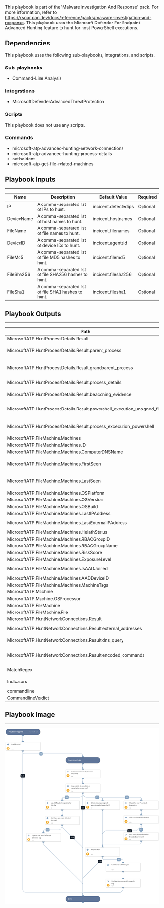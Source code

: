 This playbook is part of the 'Malware Investigation And Response' pack. For more information, refer to https://xsoar.pan.dev/docs/reference/packs/malware-investigation-and-response.
This playbook uses the Microsoft Defender For Endpoint Advanced Hunting feature to hunt for host PowerShell executions.

## Dependencies
This playbook uses the following sub-playbooks, integrations, and scripts.

### Sub-playbooks
* Command-Line Analysis

### Integrations
* MicrosoftDefenderAdvancedThreatProtection

### Scripts
This playbook does not use any scripts.

### Commands
* microsoft-atp-advanced-hunting-network-connections
* microsoft-atp-advanced-hunting-process-details
* setIncident
* microsoft-atp-get-file-related-machines

## Playbook Inputs
---

| **Name** | **Description** | **Default Value** | **Required** |
| --- | --- | --- | --- |
| IP | A comma-separated list of IPs to hunt. | incident.detectedips | Optional |
| DeviceName | A comma-separated list of host names to hunt. | incident.hostnames | Optional |
| FileName | A comma-separated list of file names to hunt. | incident.filenames | Optional |
| DeviceID | A comma-separated list of device IDs to hunt. | incident.agentsid | Optional |
| FileMd5 | A comma-separated list of file MD5 hashes to hunt. | incident.filemd5 | Optional |
| FileSha256 | A comma-separated list of file SHA256 hashes to hunt. | incident.filesha256 | Optional |
| FileSha1 | A comma-separated list of file SHA1 hashes to hunt. | incident.filesha1 | Optional |

## Playbook Outputs
---

| **Path** | **Description** | **Type** |
| --- | --- | --- |
| MicrosoftATP.HuntProcessDetails.Result |  | unknown |
| MicrosoftATP.HuntProcessDetails.Result.parent_process | The query results for parent_process query_purposeThe query results. | unknown |
| MicrosoftATP.HuntProcessDetails.Result.grandparent_process | The query results for grandparent_process query_purpose. | unknown |
| MicrosoftATP.HuntProcessDetails.Result.process_details | The query results for process_details query_purpose. | unknown |
| MicrosoftATP.HuntProcessDetails.Result.beaconing_evidence | The query results for beaconing_evidence query_purpose. | unknown |
| MicrosoftATP.HuntProcessDetails.Result.powershell_execution_unsigned_files | The query results for powershell_execution_unsigned_files query_purpose. | unknown |
| MicrosoftATP.HuntProcessDetails.Result.process_excecution_powershell | The query results for process_excecution_powershell query_purpose. | unknown |
| MicrosoftATP.FileMachine.Machines |  | unknown |
| MicrosoftATP.FileMachine.Machines.ID | The machine ID. | unknown |
| MicrosoftATP.FileMachine.Machines.ComputerDNSName | The machine DNS name. | unknown |
| MicrosoftATP.FileMachine.Machines.FirstSeen | The first date and time the machine was observed by Microsoft Defender ATP. | unknown |
| MicrosoftATP.FileMachine.Machines.LastSeen | The last date and time the machine was observed by Microsoft Defender ATP. | unknown |
| MicrosoftATP.FileMachine.Machines.OSPlatform | The operating system platform. | unknown |
| MicrosoftATP.FileMachine.Machines.OSVersion | The operating system version. | unknown |
| MicrosoftATP.FileMachine.Machines.OSBuild | Operating system build number. | unknown |
| MicrosoftATP.FileMachine.Machines.LastIPAddress | The last IP on the machine. | unknown |
| MicrosoftATP.FileMachine.Machines.LastExternalIPAddress | The last machine IP to access the internet. | unknown |
| MicrosoftATP.FileMachine.Machines.HelathStatus | The machine health status. | unknown |
| MicrosoftATP.FileMachine.Machines.RBACGroupID | The machine RBAC group ID. | unknown |
| MicrosoftATP.FileMachine.Machines.RBACGroupName | The machine RBAC group name. | unknown |
| MicrosoftATP.FileMachine.Machines.RiskScore | The machine risk score. | unknown |
| MicrosoftATP.FileMachine.Machines.ExposureLevel | The machine exposure score. | unknown |
| MicrosoftATP.FileMachine.Machines.IsAADJoined | True if machine is AAD joined, False otherwise. | unknown |
| MicrosoftATP.FileMachine.Machines.AADDeviceID | The AAD Device ID. | unknown |
| MicrosoftATP.FileMachine.Machines.MachineTags | Set of machine tags. | unknown |
| MicrosoftATP.Machine |  | unknown |
| MicrosoftATP.Machine.OSProcessor | The operating system processor. | unknown |
| MicrosoftATP.FileMachine |  | unknown |
| MicrosoftATP.FileMachine.File | The machine related file hash. | unknown |
| MicrosoftATP.HuntNetworkConnections.Result |  | unknown |
| MicrosoftATP.HuntNetworkConnections.Result.external_addresses | The query results for external_addresses query_purpose. | unknown |
| MicrosoftATP.HuntNetworkConnections.Result.dns_query | The query results for dns_query query_purpose. | unknown |
| MicrosoftATP.HuntNetworkConnections.Result.encoded_commands | The query results for encoded_commands query_purpose. | unknown |
| MatchRegex | The regex found in the command line | unknown |
| Indicators | Indicators extracted from the command line | unknown |
| commandline | The command line | unknown |
| CommandlineVerdict | The command line verdict | unknown |

## Playbook Image
---
![MDE - Host Advanced Hunting For Powershell Executions](../doc_files/MDE_-_Host_Advanced_Hunting_For_Powershell_Executions.png)